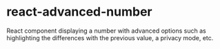 # react-advanced-number
React component displaying a number with advanced options such as highlighting the differences with the previous value, a privacy mode, etc.
